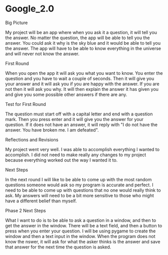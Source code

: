 # Google_2.0
Big Picture

My project will be an app where when you ask it a question, it will tell you the answer. No matter the question, the app will be able to tell you the answer. You could ask it why is the sky blue and it would be able to tell you the answer. The app will have to be able to know everything in the universe and will never not know the answer. 

First Round

When you open the app it will ask you what you want to know. You enter the question and you have to wait a couple of seconds. Then it will give you your answer and it will ask you if you are happy with the answer. If you are not then it will ask you why.  It will then explain the answer it has given you and give you some possible other answers if there are any. 

Test for First Round

The question must start off with a capital letter and end with a question mark. Then you press enter and it will give you the answer for your question. If it does not have an answer, it will reply with "I do not have the answer. You have broken me. I am defeated". 

Reflections and Revisions 

My project went very well. I was able to accomplish everything I wanted to accomplish. I did not need to make really any changes to my project because everything worked out the way I wanted it to. 

Next Steps

In the next round I will like to be able to come up with the most random questions someone would ask so my program is accurate and perfect. I need to be able to come up with questions that no one would really think to ask. My answers will need to be a bit more sensitive to those who might have a different belief than myself.

Phase 2 Next Steps

What I want to do is to be able to ask a question in a window, and then to get the answer in the window. There will be a text field, and then a button to press when you enter your question. I will be using pygame to create the window and then a text input in the window. When the program does not know the nswer, it will ask for what the asker thinks is the answer and save that answer for the next time the question is asked. 

